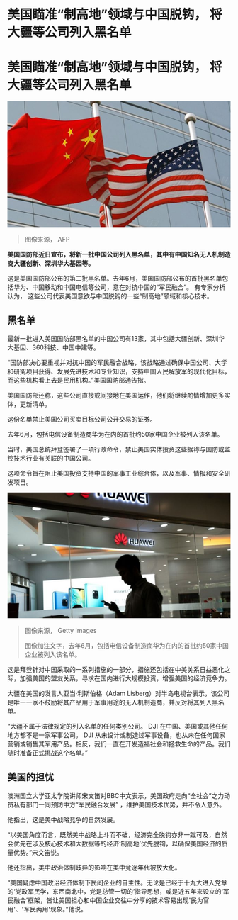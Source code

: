 # 美国瞄准“制高地”领域与中国脱钩， 将大疆等公司列入黑名单

#  美国瞄准“制高地”领域与中国脱钩， 将大疆等公司列入黑名单


![中美国旗](_94871033_gettyimages-75279164.jpg)

> 图像来源，  AFP

**美国国防部近日宣布，将新一批中国公司列入黑名单，其中有中国知名无人机制造商大疆创新、深圳华大基因等。**

这是美国国防部公布的第二批黑名单。去年6月，美国国防部公布的首批黑名单包括华为、中国移动和中国电信等公司，意在对抗中国的“军民融合”。 有专家分析认为， 这些公司代表美国意欲与中国脱钩的一些“制高地”领域和核心技术。

##  黑名单

最新一批进入美国国防部黑名单的中国公司有13家，其中包括大疆创新、深圳华大基因、360科技、中国中建等。

“国防部决心要重视并对抗中国的军民融合战略，该战略通过确保中国公司、大学和研究项目获得、发展先进技术和专业知识，支持中国人民解放军的现代化目标，而这些机构看上去是民用机构。”美国国防部通告指。

美国国防部还称，这些公司直接或间接地在美国运作，他们将继续酌情增加更多实体，更新清单。

这份名单禁止美国公司买卖目标公司公开交易的证券。

去年6月，包括电信设备制造商华为在内的首批约50家中国企业被列入该名单。

当时，美国总统拜登签署了一项行政命令，禁止美国实体投资这些据称与国防或监控技术行业有关联的中国公司。

这项命令旨在阻止美国投资支持中国的军事工业综合体，以及军事、情报和安全研发项目。

![去年6月，包括电信设备制造商华为在内的首批约50家中国企业被列入该名单。](_127004663_gettyimages-1145577137.jpg)

> 图像来源，  Getty Images
>
> 图像加注文字，去年6月，包括电信设备制造商华为在内的首批约50家中国企业被列入该名单。

这是拜登针对中国采取的一系列措施的一部分，措施还包括在中美关系日益恶化之际，加强美国的盟友关系，寻求在国内进行大规模投资，增强美国的经济竞争力。

大疆在美国的发言人亚当·利斯伯格（Adam Lisberg）对半岛电视台表示，该公司是唯一一家不鼓励将其产品用于军事用途的无人机制造商，并反对将其列入黑名单。

“大疆不属于法律规定的列入名单的任何类别公司。 DJI 在中国、美国或其他任何地方都不是一家军事公司。 DJI 从未设计或制造过军事设备，也从未在任何国家营销或销售其军用产品。相反，我们一直在开发造福社会和拯救生命的产品。我们随时准备正式挑战这个名单。”

##  美国的担忧

澳洲国立大学亚太学院讲师宋文笛对BBC中文表示，美国政府走向“全社会”之力动员私有部门一同预防中方“军民融合发展” ，维护美国技术优势，并不令人意外。

他指出，这是美中战略竞争的自然发展。


“以美国角度而言，既然美中战略上斗而不破，经济完全脱钩亦非一蹴可及，自然会优先在涉及核心技术和大数据等的经济‘制高地’优先脱钩，以确保美国经济的质量优势。”宋文笛说。

他还指出，美中政治体制歧异的影响在美中竞逐年代被放大化。

“美国疑虑中国政治经济体制下民间企业的自主性。无论是已经于十九大进入党章的‘党政军民学，东西南北中，党是总管一切的’指导思想，或是近五年来设立的‘军民融合’框架，皆让美国担心和中国企业交往中分享的技术容易出现'民为官用'、'军民两用'现象。”他说。


